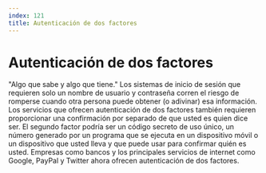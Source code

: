 ```yaml
---
index: 121
title: Autenticación de dos factores
---
```

# Autenticación de dos factores 

"Algo que sabe y algo que tiene." Los sistemas de inicio de sesión que requieren solo un nombre de usuario y contraseña corren el riesgo de romperse cuando otra persona puede obtener (o adivinar) esa información. Los servicios que ofrecen autenticación de dos factores también requieren proporcionar una confirmación por separado de que usted es quien dice ser. El segundo factor podría ser un código secreto de uso único, un número generado por un programa que se ejecuta en un dispositivo móvil o un dispositivo que usted lleva y que puede usar para confirmar quién es usted. Empresas como bancos y los principales servicios de internet como Google, PayPal y Twitter ahora ofrecen autenticación de dos factores.